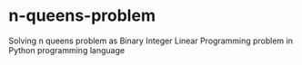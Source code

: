 # n-queens-problem
Solving n queens problem as Binary Integer Linear Programming problem in Python programming language
